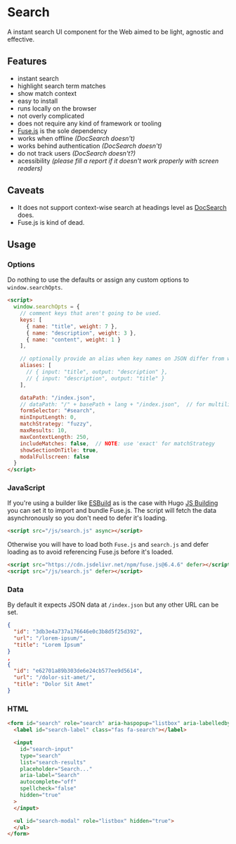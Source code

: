 # Search
A instant search UI component for the Web aimed to be light, agnostic and effective.

## Features
- instant search
- highlight search term matches
- show match context
- easy to install
- runs locally on the browser
- not overly complicated
- does not require any kind of framework or tooling
- [Fuse.js](https://fusejs.io/) is the sole dependency
- works when offline *(DocSearch doesn't)*
- works behind authentication *(DocSearch doesn't)*
- do not track users *(DocSearch doesn't?)*
- acessibility *(please fill a report if it doesn't work properly with screen readers)*

## Caveats
- It does not support context-wise search at headings level as [DocSearch](https://docsearch.algolia.com/) does.
- Fuse.js is kind of dead.

## Usage
### Options
Do nothing to use the defaults or assign any custom options to `window.searchOpts`.

```html
<script>
  window.searchOpts = {
    // comment keys that aren't going to be used.
    keys: [
      { name: "title", weight: 7 },
      { name: "description", weight: 3 },
      { name: "content", weight: 1 }
    ],

    // optionally provide an alias when key names on JSON differ from what the script expects.
    aliases: [
      // { input: "title", output: "description" },
      // { input: "description", output: "title" }
    ],

    dataPath: "/index.json",
    // dataPath: "/" + basePath + lang + "/index.json",  // for multilingual 
    formSelector: "#search",
    minInputLength: 0,
    matchStrategy: "fuzzy",
    maxResults: 10,
    maxContextLength: 250,
    includeMatches: false,  // NOTE: use 'exact' for matchStrategy
    showSectionOnTitle: true,
    modalFullscreen: false
  }
</script>
```

### JavaScript
If you're using a builder like [ESBuild](https://esbuild.github.io/) as is the case with Hugo [JS Building](https://gohugo.io/hugo-pipes/js/) you can set it to import and bundle Fuse.js. The script will fetch the data asynchronously so you don't need to defer it's loading.

```html
<script src="/js/search.js" async></script>
```

Otherwise you will have to load both `Fuse.js` and `search.js` and  defer loading as to avoid referencing Fuse.js before it's loaded.

```html
<script src="https://cdn.jsdelivr.net/npm/fuse.js@6.4.6" defer></script>
<script src="/js/search.js" defer></script>
```

### Data
By default it expects JSON data at `/index.json` but any other URL can be set.

```json
{
  "id": "3db3e4a737a176646e0c3b8d5f25d392",
  "url": "/lorem-ipsum/",
  "title": "Lorem Ipsum"
}
, 
{
  "id": "e62701a89b303de6e24cb577ee9d5614",
  "url": "/dolor-sit-amet/",
  "title": "Dolor Sit Amet"
}
```

### HTML
```html
<form id="search" role="search" aria-haspopup="listbox" aria-labelledby="search-label" hidden="true">
  <label id="search-label" class="fas fa-search"></label>

  <input
    id="search-input"
    type="search"
    list="search-results"
    placeholder="Search..." 
    aria-label="Search"
    autocomplete="off"
    spellcheck="false"
    hidden="true"
  >
  </input>

  <ul id="search-modal" role="listbox" hidden="true">
  </ul>
</form>
```
